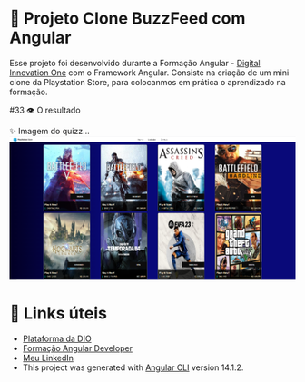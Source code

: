 # 📁 Projeto Clone BuzzFeed com Angular

Esse projeto foi desenvolvido durante a Formação Angular - [Digital Innovation One](https://www.dio.me/) com o Framework Angular. Consiste na criação de um mini clone da Playstation Store, para colocanmos em prática o aprendizado na formação.

 #33 👁 O resultado
 
✨ Imagem do quizz...
![localhost_4200_ (1)](https://github.com/IaraTassi/Clone-Playstation-Store/blob/master/store.png)

# :link: Links úteis
* [Plataforma da DIO](https://www.dio.me/)
* [Formação Angular Developer](https://www.dio.me/bootcamp/formacao-angular-developer)
* [Meu LinkedIn](https://www.linkedin.com/in/iara-tassi-b1879182/)
* This project was generated with [Angular CLI](https://github.com/angular/angular-cli) version 14.1.2.

